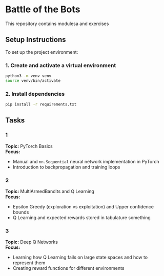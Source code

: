 # Battle of the Bots


This repository contains modulesa and exercises


## Setup Instructions

To set up the project environment:

### 1. Create and activate a virtual environment

```bash
python3 -m venv venv
source venv/bin/activate  
```

### 2. Install dependencies
```bash
pip install -r requirements.txt
```

##  Tasks

### 1
**Topic:** PyTorch Basics  
**Focus:**
- Manual and `nn.Sequential` neural network implementation in PyTorch
- Introduction to backpropagation and training loops

### 2
**Topic:** MultiArmedBandits and Q Learning  
**Focus:**
- Epsilon Greedy (exploration vs exploitation) and Upper confidence bounds
- Q Learning and expected rewards stored in tabulature something

### 3
**Topic:** Deep Q Networks  
**Focus:**
- Learning how Q Learning fails on large state spaces and how to represent them
- Creating reward functions for different environments
